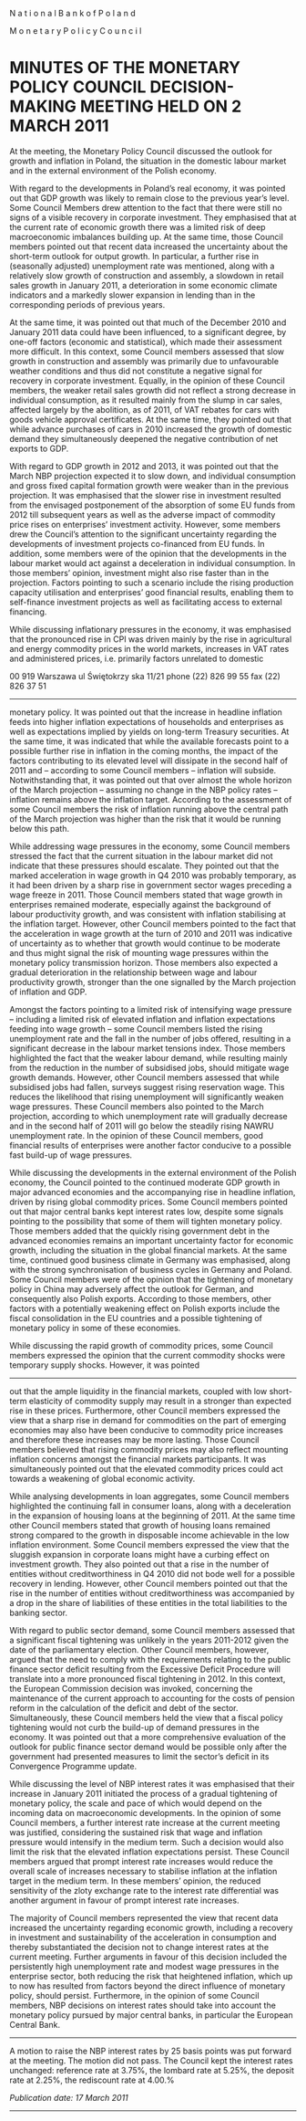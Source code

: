 N a t i o n a l B a n k o f P o l a n d

M o n e t a r y P o l i c y C o u n c i l

# MINUTES OF THE MONETARY POLICY COUNCIL DECISION-MAKING MEETING HELD ON 2 MARCH 2011

At the meeting, the Monetary Policy Council discussed the outlook for growth and inflation in
Poland, the situation in the domestic labour market and in the external environment of the Polish
economy.

With regard to the developments in Poland’s real economy, it was pointed out that GDP growth was
likely to remain close to the previous year’s level. Some Council Members drew attention to the
fact that there were still no signs of a visible recovery in corporate investment. They emphasised
that at the current rate of economic growth there was a limited risk of deep macroeconomic
imbalances building up. At the same time, those Council members pointed out that recent data
increased the uncertainty about the short-term outlook for output growth. In particular, a further rise
in (seasonally adjusted) unemployment rate was mentioned, along with a relatively slow growth of
construction and assembly, a slowdown in retail sales growth in January 2011, a deterioration in
some economic climate indicators and a markedly slower expansion in lending than in the
corresponding periods of previous years.

At the same time, it was pointed out that much of the December 2010 and January 2011 data could
have been influenced, to a significant degree, by one-off factors (economic and statistical), which
made their assessment more difficult. In this context, some Council members assessed that slow
growth in construction and assembly was primarily due to unfavourable weather conditions and
thus did not constitute a negative signal for recovery in corporate investment. Equally, in the
opinion of these Council members, the weaker retail sales growth did not reflect a strong decrease
in individual consumption, as it resulted mainly from the slump in car sales, affected largely by the
abolition, as of 2011, of VAT rebates for cars with goods vehicle approval certificates. At the same
time, they pointed out that while advance purchases of cars in 2010 increased the growth of
domestic demand they simultaneously deepened the negative contribution of net exports to GDP.

With regard to GDP growth in 2012 and 2013, it was pointed out that the March NBP projection
expected it to slow down, and individual consumption and gross fixed capital formation growth
were weaker than in the previous projection. It was emphasised that the slower rise in investment
resulted from the envisaged postponement of the absorption of some EU funds from 2012 till
subsequent years as well as the adverse impact of commodity price rises on enterprises’ investment
activity. However, some members drew the Council’s attention to the significant uncertainty
regarding the developments of investment projects co-financed from EU funds. In addition, some
members were of the opinion that the developments in the labour market would act against a
deceleration in individual consumption. In those members’ opinion, investment might also rise
faster than in the projection. Factors pointing to such a scenario include the rising production
capacity utilisation and enterprises’ good financial results, enabling them to self-finance investment
projects as well as facilitating access to external financing.

While discussing inflationary pressures in the economy, it was emphasised that the pronounced rise
in CPI was driven mainly by the rise in agricultural and energy commodity prices in the world
markets, increases in VAT rates and administered prices, i.e. primarily factors unrelated to domestic

00 919 Warszawa ul Świętokrzy ska 11/21 phone (22) 826 99 55 fax (22) 826 37 51


-----

monetary policy. It was pointed out that the increase in headline inflation feeds into higher inflation
expectations of households and enterprises as well as expectations implied by yields on long-term
Treasury securities. At the same time, it was indicated that while the available forecasts point to a
possible further rise in inflation in the coming months, the impact of the factors contributing to its
elevated level will dissipate in the second half of 2011 and – according to some Council members –
inflation will subside. Notwithstanding that, it was pointed out that over almost the whole horizon
of the March projection – assuming no change in the NBP policy rates – inflation remains above
the inflation target. According to the assessment of some Council members the risk of inflation
running above the central path of the March projection was higher than the risk that it would be
running below this path.

While addressing wage pressures in the economy, some Council members stressed the fact that the
current situation in the labour market did not indicate that these pressures should escalate. They
pointed out that the marked acceleration in wage growth in Q4 2010 was probably temporary, as it
had been driven by a sharp rise in government sector wages preceding a wage freeze in 2011. Those
Council members stated that wage growth in enterprises remained moderate, especially against the
background of labour productivity growth, and was consistent with inflation stabilising at the
inflation target. However, other Council members pointed to the fact that the acceleration in wage
growth at the turn of 2010 and 2011 was indicative of uncertainty as to whether that growth would
continue to be moderate and thus might signal the risk of mounting wage pressures within the
monetary policy transmission horizon. Those members also expected a gradual deterioration in the
relationship between wage and labour productivity growth, stronger than the one signalled by the
March projection of inflation and GDP.

Amongst the factors pointing to a limited risk of intensifying wage pressure – including a limited
risk of elevated inflation and inflation expectations feeding into wage growth – some Council
members listed the rising unemployment rate and the fall in the number of jobs offered, resulting in
a significant decrease in the labour market tensions index. Those members highlighted the fact that
the weaker labour demand, while resulting mainly from the reduction in the number of subsidised
jobs, should mitigate wage growth demands. However, other Council members assessed that while
subsidised jobs had fallen, surveys suggest rising reservation wage. This reduces the likelihood that
rising unemployment will significantly weaken wage pressures. These Council members also
pointed to the March projection, according to which unemployment rate will gradually decrease and
in the second half of 2011 will go below the steadily rising NAWRU unemployment rate. In the
opinion of these Council members, good financial results of enterprises were another factor
conducive to a possible fast build-up of wage pressures.

While discussing the developments in the external environment of the Polish economy, the Council
pointed to the continued moderate GDP growth in major advanced economies and the
accompanying rise in headline inflation, driven by rising global commodity prices. Some Council
members pointed out that major central banks kept interest rates low, despite some signals pointing
to the possibility that some of them will tighten monetary policy. Those members added that the
quickly rising government debt in the advanced economies remains an important uncertainty factor
for economic growth, including the situation in the global financial markets. At the same time,
continued good business climate in Germany was emphasised, along with the strong
synchronisation of business cycles in Germany and Poland. Some Council members were of the
opinion that the tightening of monetary policy in China may adversely affect the outlook for
German, and consequently also Polish exports. According to those members, other factors with a
potentially weakening effect on Polish exports include the fiscal consolidation in the EU countries
and a possible tightening of monetary policy in some of these economies.

While discussing the rapid growth of commodity prices, some Council members expressed the
opinion that the current commodity shocks were temporary supply shocks. However, it was pointed


-----

out that the ample liquidity in the financial markets, coupled with low short-term elasticity of
commodity supply may result in a stronger than expected rise in these prices. Furthermore, other
Council members expressed the view that a sharp rise in demand for commodities on the part of
emerging economies may also have been conducive to commodity price increases and therefore
these increases may be more lasting. Those Council members believed that rising commodity prices
may also reflect mounting inflation concerns amongst the financial markets participants. It was
simultaneously pointed out that the elevated commodity prices could act towards a weakening of
global economic activity.

While analysing developments in loan aggregates, some Council members highlighted the
continuing fall in consumer loans, along with a deceleration in the expansion of housing loans at the
beginning of 2011. At the same time other Council members stated that growth of housing loans
remained strong compared to the growth in disposable income achievable in the low inflation
environment. Some Council members expressed the view that the sluggish expansion in corporate
loans might have a curbing effect on investment growth. They also pointed out that a rise in the
number of entities without creditworthiness in Q4 2010 did not bode well for a possible recovery in
lending. However, other Council members pointed out that the rise in the number of entities without
creditworthiness was accompanied by a drop in the share of liabilities of these entities in the total
liabilities to the banking sector.

With regard to public sector demand, some Council members assessed that a significant fiscal
tightening was unlikely in the years 2011-2012 given the date of the parliamentary election. Other
Council members, however, argued that the need to comply with the requirements relating to the
public finance sector deficit resulting from the Excessive Deficit Procedure will translate into a
more pronounced fiscal tightening in 2012. In this context, the European Commission decision was
invoked, concerning the maintenance of the current approach to accounting for the costs of pension
reform in the calculation of the deficit and debt of the sector. Simultaneously, these Council
members held the view that a fiscal policy tightening would not curb the build-up of demand
pressures in the economy. It was pointed out that a more comprehensive evaluation of the outlook
for public finance sector demand would be possible only after the government had presented
measures to limit the sector’s deficit in its Convergence Programme update.

While discussing the level of NBP interest rates it was emphasised that their increase in January
2011 initiated the process of a gradual tightening of monetary policy, the scale and pace of which
would depend on the incoming data on macroeconomic developments. In the opinion of some
Council members, a further interest rate increase at the current meeting was justified, considering
the sustained risk that wage and inflation pressure would intensify in the medium term. Such a
decision would also limit the risk that the elevated inflation expectations persist. These Council
members argued that prompt interest rate increases would reduce the overall scale of increases
necessary to stabilise inflation at the inflation target in the medium term. In these members’
opinion, the reduced sensitivity of the zloty exchange rate to the interest rate differential was
another argument in favour of prompt interest rate increases.

The majority of Council members represented the view that recent data increased the uncertainty
regarding economic growth, including a recovery in investment and sustainability of the
acceleration in consumption and thereby substantiated the decision not to change interest rates at the
current meeting. Further arguments in favour of this decision included the persistently high
unemployment rate and modest wage pressures in the enterprise sector, both reducing the risk that
heightened inflation, which up to now has resulted from factors beyond the direct influence of
monetary policy, should persist. Furthermore, in the opinion of some Council members, NBP
decisions on interest rates should take into account the monetary policy pursued by major central
banks, in particular the European Central Bank.


-----

A motion to raise the NBP interest rates by 25 basis points was put forward at the meeting. The
motion did not pass. The Council kept the interest rates unchanged: reference rate at 3.75%, the
lombard rate at 5.25%, the deposit rate at 2.25%, the rediscount rate at 4.00.%

_Publication date: 17 March 2011_


-----

